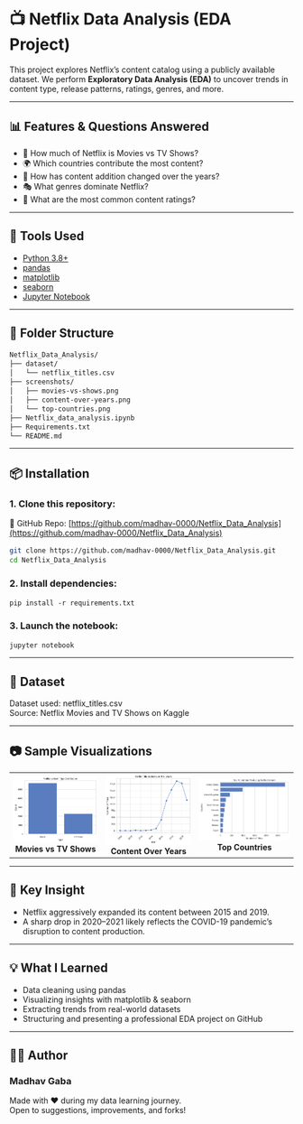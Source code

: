 # 📺 Netflix Data Analysis (EDA Project)

This project explores Netflix’s content catalog using a publicly available dataset. We perform **Exploratory Data Analysis (EDA)** to uncover trends in content type, release patterns, ratings, genres, and more.

---

## 📊 Features & Questions Answered

- 📌 How much of Netflix is Movies vs TV Shows?
- 🌍 Which countries contribute the most content?
- 📅 How has content addition changed over the years?
- 🎭 What genres dominate Netflix?
- 🔞 What are the most common content ratings?

---

## 🧰 Tools Used

- [Python 3.8+](https://www.python.org/)
- [pandas](https://pandas.pydata.org/)
- [matplotlib](https://matplotlib.org/)
- [seaborn](https://seaborn.pydata.org/)
- [Jupyter Notebook](https://jupyter.org/)

---

## 📁 Folder Structure


```
Netflix_Data_Analysis/
├── dataset/
│   └── netflix_titles.csv
├── screenshots/
│   ├── movies-vs-shows.png
│   ├── content-over-years.png
│   └── top-countries.png
├── Netflix_data_analysis.ipynb
├── Requirements.txt
└── README.md
```

---

## 📦 Installation

### 1. Clone this repository:

📂 GitHub Repo: [https://github.com/madhav-0000/Netflix_Data_Analysis](https://github.com/madhav-0000/Netflix_Data_Analysis)

```bash
git clone https://github.com/madhav-0000/Netflix_Data_Analysis.git
cd Netflix_Data_Analysis
```

### 2. Install dependencies:
```
pip install -r requirements.txt
```

### 3. Launch the notebook:
```
jupyter notebook
```

---

## 📂 Dataset

Dataset used: netflix_titles.csv  
Source: Netflix Movies and TV Shows on Kaggle 

---

## 📷 Sample Visualizations

<table>
  <tr>
    <td align="center">
      <img src="screenshots/movies-vs-shows.png" width="300"><br>
      <strong>Movies vs TV Shows</strong>
    </td>
    <td align="center">
      <img src="screenshots/content-over-years.png" width="300"><br>
      <strong>Content Over Years</strong>
    </td>
    <td align="center">
      <img src="screenshots/top-countries.png" width="300"><br>
      <strong>Top Countries</strong>
    </td>
  </tr>
</table>

---


## 📌 Key Insight

- Netflix aggressively expanded its content between 2015 and 2019.  
- A sharp drop in 2020–2021 likely reflects the COVID-19 pandemic’s disruption to content production.

---

## 💡 What I Learned
- Data cleaning using pandas  
- Visualizing insights with matplotlib & seaborn  
- Extracting trends from real-world datasets  
- Structuring and presenting a professional EDA project on GitHub

---

## 👨‍💻 Author
### Madhav Gaba
Made with ❤️ during my data learning journey.  
Open to suggestions, improvements, and forks!

 
